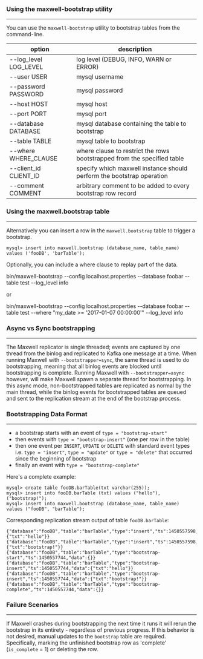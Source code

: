 ### Using the maxwell-bootstrap utility
***
You can use the `maxwell-bootstrap` utility to bootstrap tables from the command-line.

option                                        | description
--------------------------------------------- | -----------
--log_level LOG_LEVEL                         | log level (DEBUG, INFO, WARN or ERROR)
--user USER                                   | mysql username
--password PASSWORD                           | mysql password
--host HOST                                   | mysql host
--port PORT                                   | mysql port
--database DATABASE                           | mysql database containing the table to bootstrap
--table TABLE                                 | mysql table to bootstrap
--where WHERE_CLAUSE                          | where clause to restrict the rows bootstrapped from the specified table
--client_id CLIENT_ID                         | specify which maxwell instance should perform the bootstrap operation
--comment COMMENT                             | arbitrary comment to be added to every bootstrap row record

### Using the maxwell.bootstrap table
***
Alternatively you can insert a row in the `maxwell.bootstrap` table to trigger a bootstrap.

```
mysql> insert into maxwell.bootstrap (database_name, table_name) values ('fooDB', 'barTable');
```
Optionally, you can include a where clause to replay part of the data.

bin/maxwell-bootstrap --config localhost.properties --database foobar --table test --log_level info

or

bin/maxwell-bootstrap --config localhost.properties --database foobar --table test --where "my_date >= '2017-01-07 00:00:00'" --log_level info

### Async vs Sync bootstrapping
***
The Maxwell replicator is single threaded; events are captured by one thread from the binlog and replicated to Kafka one message at a time.
When running Maxwell with `--bootstrapper=sync`, the same thread is used to do bootstrapping, meaning that all binlog events are blocked until bootstrapping is complete.
Running Maxwell with `--bootstrapper=async` however, will make Maxwell spawn a separate thread for bootstrapping.
In this async mode, non-bootstrapped tables are replicated as normal by the main thread, while the binlog events for bootstrapped tables are queued and sent to the replication stream at the end of the bootstrap process.

### Bootstrapping Data Format
***

* a bootstrap starts with an event of `type = "bootstrap-start"`
* then events with `type = "bootstrap-insert"` (one per row in the table)
* then one event per `INSERT`, `UPDATE` or `DELETE` with standard event types i.e. `type = "insert"`, `type = "update"` or `type = "delete"` that occurred since the beginning of bootstrap
* finally an event with `type = "bootstrap-complete"`

Here's a complete example:
```
mysql> create table fooDB.barTable(txt varchar(255));
mysql> insert into fooDB.barTable (txt) values ("hello"), ("bootstrap!");
mysql> insert into maxwell.bootstrap (database_name, table_name) values ("fooDB", "barTable");
```
Corresponding replication stream output of table `fooDB.barTable`:
```
{"database":"fooDB","table":"barTable","type":"insert","ts":1450557598,"xid":13,"data":{"txt":"hello"}}
{"database":"fooDB","table":"barTable","type":"insert","ts":1450557598,"xid":13,"data":{"txt":"bootstrap!"}}
{"database":"fooDB","table":"barTable","type":"bootstrap-start","ts":1450557744,"data":{}}
{"database":"fooDB","table":"barTable","type":"bootstrap-insert","ts":1450557744,"data":{"txt":"hello"}}
{"database":"fooDB","table":"barTable","type":"bootstrap-insert","ts":1450557744,"data":{"txt":"bootstrap!"}}
{"database":"fooDB","table":"barTable","type":"bootstrap-complete","ts":1450557744,"data":{}}
```

### Failure Scenarios
***
If Maxwell crashes during bootstrapping the next time it runs it will rerun the bootstrap in its entirety - regardless of previous progress.
If this behavior is not desired, manual updates to the `bootstrap` table are required.
Specifically, marking the unfinished bootstrap row as 'complete' (`is_complete` = 1) or deleting the row.

<script>
  jQuery(document).ready(function () {
    jQuery("table").addClass("table table-condensed table-bordered table-hover");
  });
</script>

